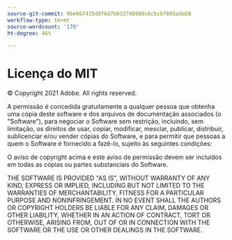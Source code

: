 ```yaml
---
source-git-commit: 96e667415ddf6d7b03274698dc6cbcbf805ada56
workflow-type: tm+mt
source-wordcount: '170'
ht-degree: 46%

---
```

# Licença do MIT

© Copyright 2021 Adobe. All rights reserved.

A permissão é concedida gratuitamente a qualquer pessoa que obtenha uma cópia deste software e dos arquivos de documentação associados (o &quot;Software&quot;), para negociar o Software sem restrição, incluindo, sem limitação, os direitos de usar, copiar, modificar, mesclar, publicar, distribuir, sublicenciar e/ou vender cópias do Software, e para permitir que pessoas a quem o Software é fornecido a fazê-lo, sujeito às seguintes condições:

O aviso de copyright acima e este aviso de permissão devem ser incluídos em todas as cópias ou partes substanciais do Software.

THE SOFTWARE IS PROVIDED &quot;AS IS&quot;, WITHOUT WARRANTY OF ANY KIND,
EXPRESS OR IMPLIED, INCLUDING BUT NOT LIMITED TO THE WARRANTIES OF
MERCHANTABILITY, FITNESS FOR A PARTICULAR PURPOSE AND
NONINFRINGEMENT. IN NO EVENT SHALL THE AUTHORS OR COPYRIGHT HOLDERS BE
LIABLE FOR ANY CLAIM, DAMAGES OR OTHER LIABILITY, WHETHER IN AN ACTION
OF CONTRACT, TORT OR OTHERWISE, ARISING FROM, OUT OF OR IN CONNECTION
WITH THE SOFTWARE OR THE USE OR OTHER DEALINGS IN THE SOFTWARE.
